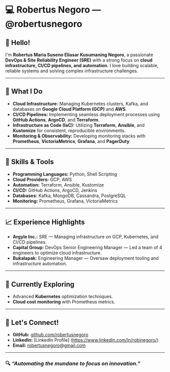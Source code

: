 # 💻 Robertus Negoro — @robertusnegoro  

## 👋 Hello!  
I'm **Robertus Maria Suseno Eliasar Kusumaning Negoro**, a passionate **DevOps & Site Reliability Engineer (SRE)** with a strong focus on **cloud infrastructure, CI/CD pipelines, and automation**. I love building scalable, reliable systems and solving complex infrastructure challenges.

---

## 🚀 **What I Do**  
- **Cloud Infrastructure:** Managing Kubernetes clusters, Kafka, and databases on **Google Cloud Platform (GCP)** and **AWS**.  
- **CI/CD Pipelines:** Implementing seamless deployment processes using **GitHub Actions**, **ArgoCD**, and **Terraform**.  
- **Infrastructure as Code (IaC):** Utilizing **Terraform**, **Ansible**, and **Kustomize** for consistent, reproducible environments.  
- **Monitoring & Observability:** Developing monitoring stacks with **Prometheus**, **VictoriaMetrics**, **Grafana**, and **PagerDuty**.

---

## 🔧 **Skills & Tools**  
- **Programming Languages:** Python, Shell Scripting  
- **Cloud Providers:** GCP, AWS  
- **Automation:** Terraform, Ansible, Kustomize  
- **CI/CD:** GitHub Actions, ArgoCD, Jenkins  
- **Databases:** Kafka, MongoDB, Cassandra, PostgreSQL  
- **Monitoring:** Prometheus, Grafana, VictoriaMetrics

---

## 📈 **Experience Highlights**  
- **Argyle Inc.:** SRE — Managing infrastructure on GCP, Kubernetes, and CI/CD pipelines.  
- **Capital Group:** DevOps Senior Engineering Manager — Led a team of 4 engineers to optimize cloud infrastructure.  
- **Bukalapak:** Engineering Manager — Oversaw deployment tooling and infrastructure automation.

---

## 🌱 **Currently Exploring**  
- Advanced **Kubernetes** optimization techniques.  
- **Cloud cost monitoring** with Prometheus metrics.  

---

## 🤝 **Let's Connect!**  
- **GitHub:** [github.com/robertusnegoro](https://github.com/robertusnegoro)  
- **LinkedIn:** [LinkedIn Profile] (https://www.linkedin.com/in/robinegoro/)
- **Email:** [robertusnegoro@gmail.com](mailto:robertusnegoro@gmail.com)  

---

### 🔍 *“Automating the mundane to focus on innovation.”*
